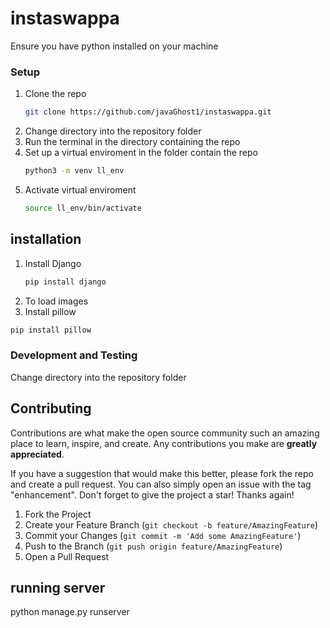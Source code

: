 <!--
*** Thanks for checking out the Best-README-Template. If you have a suggestion
*** that would make this better, please fork the repo and create a pull request
*** or simply open an issue with the tag "enhancement".
*** Don't forget to give the project a star!
*** Thanks again! Now go create something AMAZING! :D
-->
# instaswappa
Ensure you have python installed on your machine

### Setup
1. Clone the repo
   ```sh
   git clone https://github.com/javaGhost1/instaswappa.git
   ```
2. Change directory into the repository folder
3. Run the terminal in the directory containing the repo
4. Set up a virtual enviroment in the folder contain the repo
   ```sh
   python3 -m venv ll_env  
   ```
5. Activate virtual enviroment
   ```sh
   source ll_env/bin/activate
   ```
## installation
1. Install Django
   ```sh
   pip install django
   ```
 2. To load images
 3. Install pillow
   ```sh
   pip install pillow
   ```
### Development and Testing
Change directory into the repository folder


## Contributing

Contributions are what make the open source community such an amazing place to learn, inspire, and create. Any contributions you make are **greatly appreciated**.

If you have a suggestion that would make this better, please fork the repo and create a pull request. You can also simply open an issue with the tag "enhancement".
Don't forget to give the project a star! Thanks again!

1. Fork the Project
2. Create your Feature Branch (`git checkout -b feature/AmazingFeature`)
3. Commit your Changes (`git commit -m 'Add some AmazingFeature'`)
4. Push to the Branch (`git push origin feature/AmazingFeature`)
5. Open a Pull Request


## running server
python manage.py runserver
